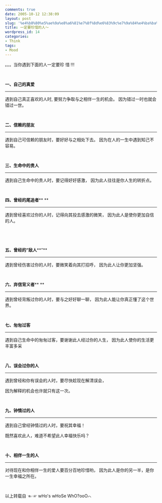 ```yaml
---
comments: true
date: 2005-10-12 12:38:09
layout: post
slug: '%e4%b8%80%e5%ae%9a%e8%a6%81%e7%8f%8d%e6%83%9c%e7%9a%84%e4%ba%ba%ef%bd%9e'
title: 一定要珍惜的人～
wordpress_id: 14
categories:
- Think
tags:
- Mood
---
```




















。。。当你遇到下面的人一定要珍 惜 !!!




 




**一、自己的真爱**




****
遇到自己真正喜欢的人时, 要努力争取与之相伴一生的机会。
因为错过一时也就会错过一世。




 




**二、信赖的朋友**




****
遇到自己可信赖的朋友时，要好好与之相处下去。
因为在人的一生中遇到知己不容易。




 




**三、生命中的贵人**




****
遇到自己生命中的贵人时，要记得好好感激，
因为此人往往是你人生的转折点。




 




**四、曾经的尾追者**** **




****
遇到曾经喜欢过你的人时，记得向其投去感激的微笑，
因为此人是使你更加自信的人。




 




 




**五、曾经的“敌人****”**




****
遇到曾经伤害过你的人时，要微笑着向其打招呼，
因为此人让你更加坚强。




 




**六、弃信背义者**** **




****
遇到曾经背叛过你的人时，要与之好好聊一聊，
因为此人能让你真正懂了这个世界。




 




**七、匆匆过客**




****
遇到自己生命中的匆匆过客，要谢谢此人经过你的人生，
因为此人使你的生活更丰富多采




 




**八、误会过你的人**




****
遇到曾经和你有误会的人时，要尽快趁现在解清误会，




因为解释的机会也许就只有这一次。




 




**九、钟情过的人**




****
遇到自己曾经钟情过的人时，要祝其幸福！




既然喜欢此人，难道不希望此人幸福快乐吗？




 




**十、相伴一生的人**

****





对待现在和你相伴一生的爱人要百分百地珍惜哟，
因为此人是你的另一半，是你一生幸福之所在。




 




以上转载自 ☜ ☞ wHo's wHoSe WhO?oоО⌒ 
